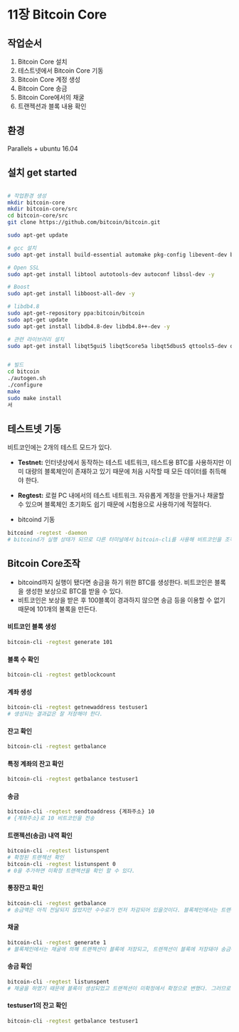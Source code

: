 # 11장 Bitcoin Core

## 작업순서

1. Bitcoin Core 설치
2. 테스트넷에서 Bitcoin Core 기동
3. Bitcoin Core 계정 생성
4. Bitcoin Core 송금
5. Bitcoin Core에서의 채굴
6. 트랜젝션과 블록 내용 확인

## 환경

Parallels + ubuntu 16.04

## 설치 get started

``` bash

# 작업환경 생성
mkdir bitcoin-core
mkdir bitcoin-core/src
cd bitcoin-core/src
git clone https://github.com/bitcoin/bitcoin.git

sudo apt-get update

# gcc 설치
sudo apt-get install build-essential automake pkg-config libevent-dev bsdmainutils -y

# Open SSL
sudo apt-get install libtool autotools-dev autoconf libssl-dev -y

# Boost
sudo apt-get install libboost-all-dev -y

# libdb4.8
sudo apt-get-repository ppa:bitcoin/bitcoin
sudo apt-get update
sudo apt-get install libdb4.8-dev libdb4.8++-dev -y

# 관련 라이브러리 설치
sudo apt-get install libqt5gui5 libqt5core5a libqt5dbus5 qttools5-dev qttools5-dev-tools libprotobuf-dev protobuf-compiler -y


# 빌드
cd bitcoin
./autogen.sh
./configure
make
sudo make install
서 
```

## 테스트넷 기동 
비트코인에는 2개의 테스트 모드가 있다.

- **Testnet:** 인터넷상에서 동작하는 테스트 네트워크, 테스트용 BTC를 사용하지만 이미 대량의 블록체인이 존재하고 있기 때문에 처음 시작할 때 모든 데이터를 취득해야 한다.

- **Regtest:** 로컬 PC 내에서의 테스트 네트워크. 자유롭게 계정을 만들거나 채굴할 수 있으며 블록체인 초기화도 쉽기 때문에 시험용으로 사용하기에 적절하다.

- bitcoind 기동

``` bash
bitcoind -regtest -daemon
# bitcoind가 실행 상태가 되므로 다른 터미널에서 bitcoin-cli를 사용해 비트코인을 조작해야 한다.
```

## Bitcoin Core조작

- bitcoind까지 실행이 됐다면 송금을 하기 위한 BTC를 생성한다. 비트코인은 블록을 생성한 보상으로 BTC를 받을 수 있다.
- 비트코인은 보상을 받은 후 100블록이 경과하지 않으면 송금 등을 이용할 수 없기 때문에 101개의 불록을 만든다.

#### 비트코인 블록 생성

``` bash
bitcoin-cli -regtest generate 101
```

#### 블록 수 확인

``` bash
bitcoin-cli -regtest getblockcount
```

#### 계좌 생성

``` bash
bitcoin-cli -regtest getnewaddress testuser1
# 생성되는 결과값은 잘 저장해야 한다.
```

#### 잔고 확인

``` bash
bitcoin-cli -regtest getbalance
```

#### 특정 계좌의 잔고 확인

``` bash
bitcoin-cli -regtest getbalance testuser1
```

#### 송금

``` bash
bitcoin-cli -regtest sendtoaddress {계좌주소} 10 
# {계좌주소}로 10 비트코인을 전송
```

#### 트랜젝션(송금) 내역 확인

``` bash
bitcoin-cli -regtest listunspent
# 확정된 트랜젝션 확인
bitcoin-cli -regtest listunspent 0
# 0을 추가하면 미확정 트랜젝션을 확인 할 수 있다.
```

#### 통장잔고 확인

``` bash
bitcoin-cli -regtest getbalance
# 송금액은 아직 전달되지 않았지만 수수로가 먼저 차감되어 있을것이다. 블록체인에서는 트랜잭션을 발행한 것만으로는 송금이 확정되지 않는다. 이후 실행하는 채굴에 의해 송금이 확정된다.
```

#### 채굴

``` bash
bitcoin-cli -regtest generate 1
# 블록체인에서는 채굴에 의해 트랜젝션이 블록에 저장되고, 트렌젝션이 블록에 저장돼야 송금이 확정된다.
```

#### 송금 확인

``` bash
bitcoin-cli -regtest listunspent
# 채굴을 하였기 때문에 블록이 생성되었고 트랜젝션이 미확정에서 확정으로 변했다. 그러므로 0 인자를 추가하지 않아도 결과가 나타날 것이다.
```

#### testuser1의 잔고 확인

``` bash
bitcoin-cli -regtest getbalance testuser1
```


















